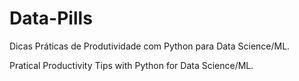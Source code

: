 # Data-Pills
Dicas Práticas de Produtividade com Python para Data Science/ML.

Pratical Productivity Tips with Python for Data Science/ML.
